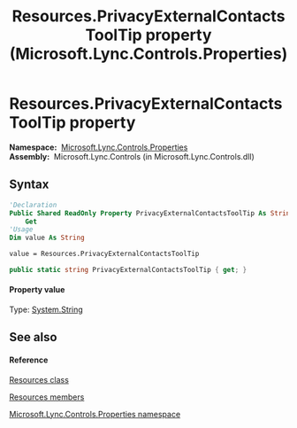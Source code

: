 ﻿---
title: Resources.PrivacyExternalContactsToolTip property  (Microsoft.Lync.Controls.Properties)
TOCTitle: 'PrivacyExternalContactsToolTip property '
ms:assetid: P:Microsoft.Lync.Controls.Properties.Resources.PrivacyExternalContactsToolTip_DI_3_UC_OCS14MrefLyncWPF
ms:mtpsurl: https://msdn.microsoft.com/en-us/library/microsoft.lync.controls.properties.resources.privacyexternalcontactstooltip_di_3_uc_ocs14mreflyncwpf(v=office.15)
ms:contentKeyID: 48596396
ms.date: 07/28/2014
mtps_version: v=office.15
f1_keywords:
- Microsoft.Lync.Controls.Properties.Resources.PrivacyExternalContactsToolTip
dev_langs:
- CSharp
- JScript
- VB
- other
---

# Resources.PrivacyExternalContactsToolTip property

**Namespace:**  [Microsoft.Lync.Controls.Properties](microsoft-lync-controls-properties-namespace_1.md)  
**Assembly:**  Microsoft.Lync.Controls (in Microsoft.Lync.Controls.dll)

## Syntax

``` vb
'Declaration
Public Shared ReadOnly Property PrivacyExternalContactsToolTip As String
    Get
'Usage
Dim value As String

value = Resources.PrivacyExternalContactsToolTip
```

``` csharp
public static string PrivacyExternalContactsToolTip { get; }
```

#### Property value

Type: [System.String](http://msdn2.microsoft.com/en-us/library/s1wwdcbf)  

## See also

#### Reference

[Resources class](resources-class-microsoft-lync-controls-properties_1.md)

[Resources members](resources-members-microsoft-lync-controls-properties_1.md)

[Microsoft.Lync.Controls.Properties namespace](microsoft-lync-controls-properties-namespace_1.md)

